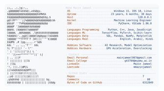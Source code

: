 <picture>
  <source srcset="https://raw.githubusercontent.com/mmazinjameel/mmazinjameel/main/dark_mode.svg?v=1749067781" media="(prefers-color-scheme: dark)">
  <img src="https://raw.githubusercontent.com/mmazinjameel/mmazinjameel/main/light_mode.svg?v=1749067781">
</picture>
